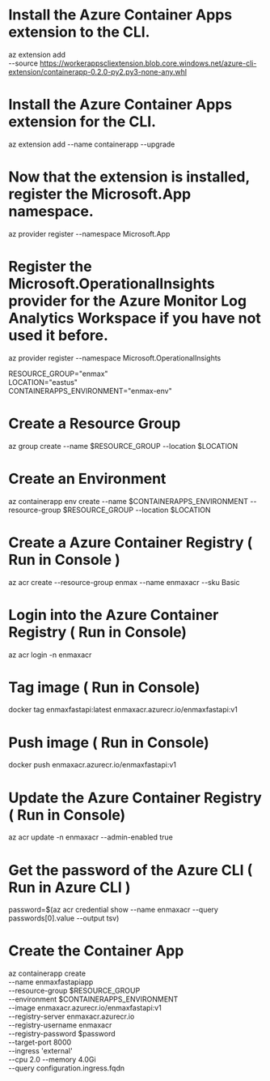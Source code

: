 # Install the Azure Container Apps extension to the CLI.         
az extension add \
  --source https://workerappscliextension.blob.core.windows.net/azure-cli-extension/containerapp-0.2.0-py2.py3-none-any.whl      
  
# Install the Azure Container Apps extension for the CLI.
az extension add --name containerapp --upgrade

# Now that the extension is installed, register the Microsoft.App namespace.
az provider register --namespace Microsoft.App

# Register the Microsoft.OperationalInsights provider for the Azure Monitor Log Analytics Workspace if you have not used it before.
az provider register --namespace Microsoft.OperationalInsights       

RESOURCE_GROUP="enmax"         
LOCATION="eastus"                 
CONTAINERAPPS_ENVIRONMENT="enmax-env"  


# Create a Resource Group           
az group create --name $RESOURCE_GROUP --location $LOCATION

# Create an Environment
az containerapp env create --name $CONTAINERAPPS_ENVIRONMENT --resource-group $RESOURCE_GROUP --location $LOCATION

# Create a Azure Container Registry   ( Run in Console )   
az acr create --resource-group enmax --name enmaxacr --sku Basic 

# Login into the Azure Container Registry ( Run in Console)     
az acr login -n enmaxacr   

# Tag image ( Run in Console)      

docker tag enmaxfastapi:latest enmaxacr.azurecr.io/enmaxfastapi:v1   

# Push image ( Run in Console)    
docker push enmaxacr.azurecr.io/enmaxfastapi:v1

# Update the  Azure Container Registry ( Run in Console) 
az acr update -n enmaxacr --admin-enabled true       

# Get the password of the Azure CLI ( Run in Azure CLI )   
password=$(az acr credential show --name enmaxacr --query passwords[0].value --output tsv)

# Create the Container App           
az containerapp create \
--name enmaxfastapiapp \
--resource-group $RESOURCE_GROUP \
--environment $CONTAINERAPPS_ENVIRONMENT \
--image enmaxacr.azurecr.io/enmaxfastapi:v1  \
--registry-server enmaxacr.azurecr.io \
--registry-username enmaxacr \
--registry-password $password  \
--target-port 8000 \
--ingress 'external' \
--cpu 2.0 --memory 4.0Gi \
--query configuration.ingress.fqdn 